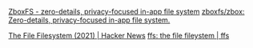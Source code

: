 
[ZboxFS - zero-details, privacy-focused in-app file system](https://zbox.io/fs/)
[zboxfs/zbox: Zero-details, privacy-focused in-app file system.](https://github.com/zboxfs/zbox)

[The File Filesystem (2021) | Hacker News](https://news.ycombinator.com/item?id=40213731)
[ffs: the file fileystem | ffs](https://mgree.github.io/ffs/)

